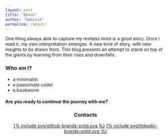 ```yaml
---
layout: post
title: "About"
author: "Dominik"
permalink: /about/
---
```


One thing always able to capture my restless mind is a good story. Once I read it, my own interpretation emerges. A new kind of story, with new insights to be drawn from. This blog presents an attempt to stand on top of the giants by learning from their rises and downfalls.

### Who am I? 
- a minimalist
- a passionate coder
- a bookworm
  
#### Are you ready to continue the journey with me?

<div style="text-align: center;">
    <h3>Contacts</h3>
    <div id="profile_icons">
        <a class="profile_icon" href="https://github.com/darksoothingshadow">{% include svg/github-brands-solid.svg %}</a>
        <a class="profile_icon" href="https://www.linkedin.com/in/dominikholek/">{% include svg/linkedin-brands-solid.svg %}</a>
    </div>
</div>